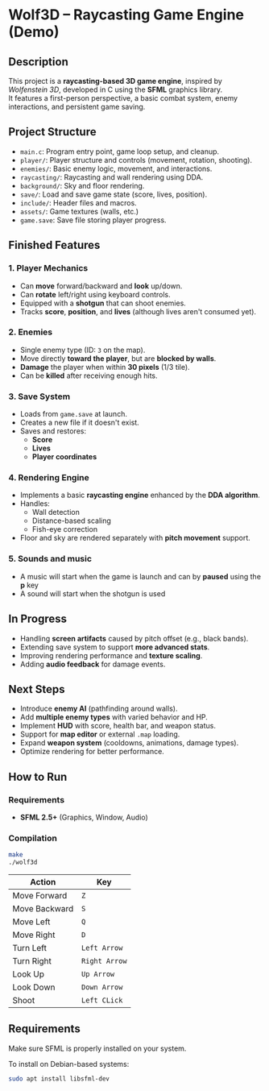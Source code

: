 # Wolf3D – Raycasting Game Engine (Demo)

## Description

This project is a **raycasting-based 3D game engine**, inspired by *Wolfenstein 3D*, developed in C using the **SFML** graphics library.  
It features a first-person perspective, a basic combat system, enemy interactions, and persistent game saving.

## Project Structure

- `main.c`: Program entry point, game loop setup, and cleanup.
- `player/`: Player structure and controls (movement, rotation, shooting).
- `enemies/`: Basic enemy logic, movement, and interactions.
- `raycasting/`: Raycasting and wall rendering using DDA.
- `background/`: Sky and floor rendering.
- `save/`: Load and save game state (score, lives, position).
- `include/`: Header files and macros.
- `assets/`: Game textures (walls, etc.)
- `game.save`: Save file storing player progress.

## Finished Features

### 1. Player Mechanics
- Can **move** forward/backward and **look** up/down.
- Can **rotate** left/right using keyboard controls.
- Equipped with a **shotgun** that can shoot enemies.
- Tracks **score**, **position**, and **lives** (although lives aren't consumed yet).

### 2. Enemies
- Single enemy type (ID: `3` on the map).
- Move directly **toward the player**, but are **blocked by walls**.
- **Damage** the player when within **30 pixels** (1/3 tile).
- Can be **killed** after receiving enough hits.

### 3. Save System
- Loads from `game.save` at launch.
- Creates a new file if it doesn't exist.
- Saves and restores:
  - **Score**
  - **Lives**
  - **Player coordinates**

### 4. Rendering Engine
- Implements a basic **raycasting engine** enhanced by the **DDA algorithm**.
- Handles:
  - Wall detection
  - Distance-based scaling
  - Fish-eye correction
- Floor and sky are rendered separately with **pitch movement** support.

### 5. Sounds and music
- A music will start when the game is launch and can by **paused** using the **p** key
- A sound will start when the shotgun is used

## In Progress

- Handling **screen artifacts** caused by pitch offset (e.g., black bands).
- Extending save system to support **more advanced stats**.
- Improving rendering performance and **texture scaling**.
- Adding **audio feedback** for damage events.

## Next Steps

- Introduce **enemy AI** (pathfinding around walls).
- Add **multiple enemy types** with varied behavior and HP.
- Implement **HUD** with score, health bar, and weapon status.
- Support for **map editor** or external `.map` loading.
- Expand **weapon system** (cooldowns, animations, damage types).
- Optimize rendering for better performance.

## How to Run

### Requirements
- **SFML 2.5+** (Graphics, Window, Audio)

### Compilation
```bash
make
./wolf3d
```

| Action        | Key           |
| ------------- | ------------- |
| Move Forward  | `Z`           |
| Move Backward | `S`           |
| Move Left     | `Q`           |
| Move Right    | `D`           |
| Turn Left     | `Left Arrow`  |
| Turn Right    | `Right Arrow` |
| Look Up       | `Up Arrow`    |
| Look Down     | `Down Arrow`  |
| Shoot         | `Left CLick`  |

## Requirements
Make sure SFML is properly installed on your system.

To install on Debian-based systems:
```bash
sudo apt install libsfml-dev
```
